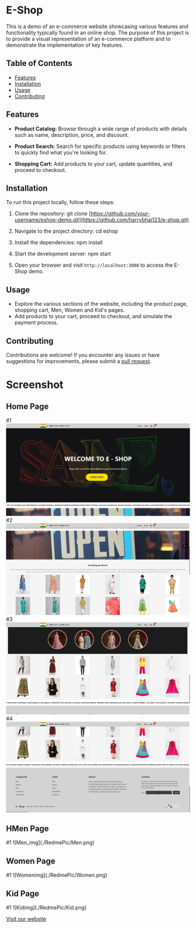 # E-Shop

This is a demo of an e-commerce website showcasing various features and functionality typically found in an online shop. The purpose of this project is to provide a visual representation of an e-commerce platform and to demonstrate the implementation of key features.

## Table of Contents
- [Features](#features)
- [Installation](#installation)
- [Usage](#usage)
- [Contributing](#contributing)

## Features

- **Product Catalog:** Browse through a wide range of products with details such as name, description, price, and discount.

- **Product Search:** Search for specific products using keywords or filters to quickly find what you're looking for.

- **Shopping Cart:** Add products to your cart, update quantities, and proceed to checkout.


## Installation

To run this project locally, follow these steps:

1. Clone the repository:
git clone [https://github.com/your-username/eshop-demo.git](https://github.com/harrybhai123/e-shop.git)

2. Navigate to the project directory:
cd eshop

3. Install the dependencies:
npm install

4. Start the development server:
npm start

5. Open your browser and visit `http://localhost:3000` to access the E-Shop demo.

## Usage
- Explore the various sections of the website, including the product page, shopping cart, Men, Women and Kid's pages.
- Add products to your cart, proceed to checkout, and simulate the payment process.

## Contributing
Contributions are welcome! If you encounter any issues or have suggestions for improvements, please submit a <a href="https://github.com/harrybhai123/e-shop/pulls">pull request</a>. 


# Screenshot

## Home Page
#1
![homeimg](./RedmePic/Home1.png)
#2
![homeimg](./RedmePic/Home2.png)
#3
![homeimg](./RedmePic/Home3.png)
#4
![homeimg](./RedmePic/Home4.png)

<h2>HMen Page </h2> 
#1
![Men_img](./RedmePic/Men.png)

<h2>Women Page </h2> 
#1
![Womenimg](./RedmePic/Women.png)

<h2>Kid Page </h2>
#1
![Kidimg](./RedmePic/Kid.png)

[Visit our website](e-shop-harry.netlify.app)
